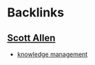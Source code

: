 
# Backlinks
## [Scott Allen](<Scott Allen.md>)
- [knowledge management](<knowledge management.md>)

